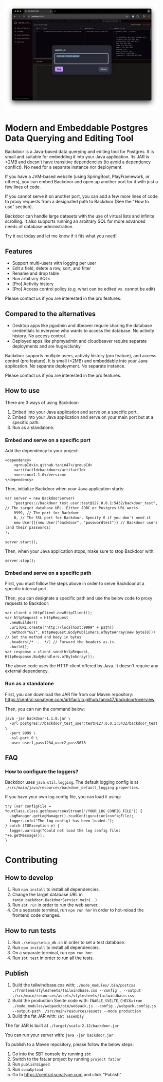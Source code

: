 ![Demo](demo.png)

Modern and Embeddable Postgres Data Querying and Editing Tool
==============================================================

Backdoor is a Java-based data querying and editing tool for Postgres. It is small and suitable for embedding it into
your Java application. Its JAR is <2MB and doesn't have transitive dependencies (to avoid a dependency conflict). No
need for a separate instance nor deployment.

If you have a JVM-based website (using SpringBoot, PlayFramework, or others),
you can embed Backdoor and open up another port for it with just a few lines of code.

If you cannot serve it on another port, you can add a few more lines of code to proxy requests from a designated path to
Backdoor (See the "How to use" section).

Backdoor can handle large datasets with the use of virtual lists and infinite scrolling. It also supports running an
arbitrary SQL for more advanced needs of database administration.

Try it out today and let me know if it fits what you need!

Features
---------

* Support multi-users with logging per user
* Edit a field, delete a row, sort, and filter
* Rename and drop table
* Run arbitrary SQLs
* [Pro] Activity history
* [Pro] Access control policy (e.g. what can be edited vs. cannot be edit)

Please contact us if you are interested in the pro features.


Compared to the alternatives
-----------------------------

* Desktop apps like pgadmin and dbeaver require sharing the database credentials to everyone who wants to access the
  database. No activity history. No access control.
* Deployed apps like phpmyadmin and cloudbeaver require separate deployments and are huge/clunky.

Backdoor supports multiple users, activity history (pro feature), and access control (pro feature). It is small (<2MB)
and embeddable into your Java application. No separate deployment. No separate instance.

Please contact us if you are interested in the pro features.

How to use
-----------

There are 3 ways of using Backdoor:

1. Embed into your Java application and serve on a specific port.
2. Embed into your Java application and serve on your main port but at a specific path.
3. Run as a standalone.

### Embed and serve on a specific port

Add the dependency to your project:

```
<dependency>
    <groupId>io.github.tanin47</groupId>
    <artifactId>backdoor</artifactId>
    <version>1.1.0</version>
</dependency>
```

Then, initialize Backdoor when your Java application starts:

```
var server = new BackdoorServer(
    "postgres://backdoor_test_user:test@127.0.0.1:5432/backdoor_test", // The target database URL. Either JDBC or Postgres URL works.
    9999, // The port for Backdoor
    0, // The SSL port for Backdoor. Specify 0 if you don't need it
    new User[]{new User("backdoor", "passwordtest")} // Backdoor users (and their passwords)
);

server.start();
```

Then, when your Java application stops, make sure to stop Backdoor with:

```
server.stop();
```

### Embed and serve on a specific path

First, you must follow the steps above in order to serve Backdoor at a specific internal port.

Then, you can designate a specific path and use the below code to proxy requests to Backdoor:

```
var client = HttpClient.newHttpClient();
var httpRequest = HttpRequest
  .newBuilder()
  .uri(URI.create("http://localhost:9999" + path)) 
  .method("GET", HttpRequest.BodyPublishers.ofByteArray(new byte[0])) // Set the method and body in bytes
  .headers(/* ... */) // Forward the headers as-is.    
  .build();
var response = client.send(httpRequest, HttpResponse.BodyHandlers.ofByteArray());
```

The above code uses the HTTP client offered by Java. It doesn't require any external dependency.

### Run as a standalone

First, you can download the JAR file from our Maven
repository: https://central.sonatype.com/artifact/io.github.tanin47/backdoor/overview

Then, you can run the command below:

```
java -jar backdoor-1.1.0.jar \
  -url postgres://backdoor_test_user:test@127.0.0.1:5432/backdoor_test \
  -port 9999 \
  -ssl-port 0 \
  -user user1,pass1234,user2,pass5678
```

FAQ
-----

### How to configure the loggers?

Backdoor uses `java.util.logging`. The default logging config is at
`./src/main/java/resources/backdoor_default_logging.properties`.

If you have your own log config file, you can load it using:

```
try (var configFile = YourClass.class.getResourceAsStream("/YOUR_LOG_CONFIG_FILE")) {
  LogManager.getLogManager().readConfiguration(configFile);
  logger.info("The log config) has been loaded.");
} catch (IOException e) {
  logger.warning("Could not load the log config file: "+e.getMessage());
}
```

Contributing
==============

How to develop
---------------

1. Run `npm install` to install all dependencies.
2. Change the target database URL in `tanin.backdoor.BackdoorServier.main(..)`
2. Run `sbt run` in order to run the web server.
3. On a separate terminal, run `npm run hmr` in order to hot-reload the frontend code changes.

How to run tests
-----------------

1. Run `./setup/setup_db.sh` in order to set a test database.
1. Run `npm install` to install all dependencies.
3. On a separate terminal, run `npm run hmr`.
2. Run `sbt test` in order to run all the tests.

Publish
--------

1. Build the tailwindbase.css with:
   `./node_modules/.bin/postcss ./frontend/stylesheets/tailwindbase.css --config . --output ./src/main/resources/assets/stylesheets/tailwindbase.css`
2. Build the production Svelte code with:
   `ENABLE_SVELTE_CHECK=true ./node_modules/webpack/bin/webpack.js --config ./webpack.config.js --output-path ./src/main/resources/assets --mode production`
3. Build the fat JAR with: `sbt assembly`

The far JAR is built at `./target/scala-2.12/backdoor.jar`

You can run your server with: `java -jar backdoor.jar`

To publish to a Maven repository, please follow the below steps:

1. Go into the SBT console by running `sbt`
2. Switch to the fatJar project by running `project fatJar`
3. Run `publishSigned`
4. Run `sonaUpload`
5. Go to https://central.sonatype.com and click "Publish"

